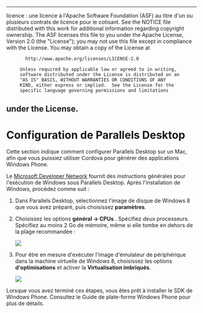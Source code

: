 * * *

licence : une licence à l'Apache Software Foundation (ASF) au titre d'un ou plusieurs contrats de licence pour le cotisant. See the NOTICE file distributed with this work for additional information regarding copyright ownership. The ASF licenses this file to you under the Apache License, Version 2.0 (the "License"); you may not use this file except in compliance with the License. You may obtain a copy of the License at

           http://www.apache.org/licenses/LICENSE-2.0
    
         Unless required by applicable law or agreed to in writing,
         software distributed under the License is distributed on an
         "AS IS" BASIS, WITHOUT WARRANTIES OR CONDITIONS OF ANY
         KIND, either express or implied.  See the License for the
         specific language governing permissions and limitations
    

## under the License.

# Configuration de Parallels Desktop

Cette section indique comment configurer Parallels Desktop sur un Mac, afin que vous puissiez utiliser Cordova pour générer des applications Windows Phone.

Le [Microsoft Developer Network][1] fournit des instructions générales pour l'exécution de Windows sous Parallels Desktop. Après l'installation de Windows, procédez comme suit :

 [1]: http://msdn.microsoft.com/en-US/library/windows/apps/jj945424

1.  Dans Parallels Desktop, sélectionnez l'image de disque de Windows 8 que vous avez préparé, puis choisissez **paramètres**.

2.  Choisissez les options **général → CPUs** . Spécifiez *deux* processeurs. Spécifiez au moins 2 Go de mémoire, même si elle tombe en dehors de la plage recommandée :
    
    ![][2]

3.  Pour être en mesure d'exécuter l'image d'émulateur de périphérique dans la machine virtuelle de Windows 8, choisissez les options **d'optimisations** et activer la **Virtualisation imbriqués**.
    
    ![][3]

 [2]: img/guide/platforms/wp8/parallel_cpu_opts.png
 [3]: img/guide/platforms/wp8/parallel_optimize_opts.png

Lorsque vous avez terminé ces étapes, vous êtes prêt à installer le SDK de Windows Phone. Consultez le Guide de plate-forme Windows Phone pour plus de détails.